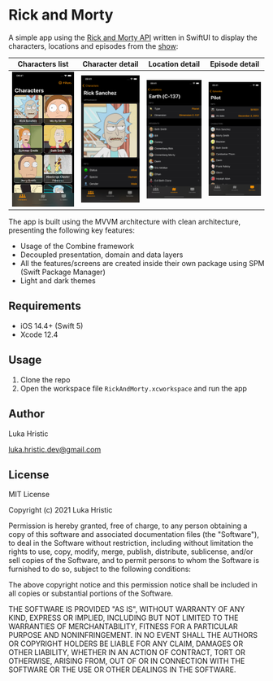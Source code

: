 # Rick and Morty

A simple app using the [Rick and Morty API](https://rickandmortyapi.com) written in SwiftUI to display the characters, locations and episodes from the [show](https://en.wikipedia.org/wiki/Rick_and_Morty):

Characters list           |  Character detail  |  Location detail  |  Episode detail
:-------------------------:|:-------------------------:|:-------------------------:|:-------------------------:
<img alt="Characters list" src="Screenshots/characters_list.png">|<img alt="Character detail" src="Screenshots/character_detail.png">|<img alt="Location detail" src="Screenshots/location_detail.png">|<img alt="Episode detail" src="Screenshots/episode_detail.png">


The app is built using the MVVM architecture with clean architecture, presenting the following key features:
- Usage of the Combine framework
- Decoupled presentation, domain and data layers
- All the features/screens are created inside their own package using SPM (Swift Package Manager)
- Light and dark themes

## Requirements

- iOS 14.4+ (Swift 5)
- Xcode 12.4

## Usage
1. Clone the repo
2. Open the workspace file `RickAndMorty.xcworkspace` and run the app

## Author
Luka Hristic

luka.hristic.dev@gmail.com

## License
MIT License

Copyright (c) 2021 Luka Hristic

Permission is hereby granted, free of charge, to any person obtaining a copy
of this software and associated documentation files (the "Software"), to deal
in the Software without restriction, including without limitation the rights
to use, copy, modify, merge, publish, distribute, sublicense, and/or sell
copies of the Software, and to permit persons to whom the Software is
furnished to do so, subject to the following conditions:

The above copyright notice and this permission notice shall be included in all
copies or substantial portions of the Software.

THE SOFTWARE IS PROVIDED "AS IS", WITHOUT WARRANTY OF ANY KIND, EXPRESS OR
IMPLIED, INCLUDING BUT NOT LIMITED TO THE WARRANTIES OF MERCHANTABILITY,
FITNESS FOR A PARTICULAR PURPOSE AND NONINFRINGEMENT. IN NO EVENT SHALL THE
AUTHORS OR COPYRIGHT HOLDERS BE LIABLE FOR ANY CLAIM, DAMAGES OR OTHER
LIABILITY, WHETHER IN AN ACTION OF CONTRACT, TORT OR OTHERWISE, ARISING FROM,
OUT OF OR IN CONNECTION WITH THE SOFTWARE OR THE USE OR OTHER DEALINGS IN THE
SOFTWARE.
